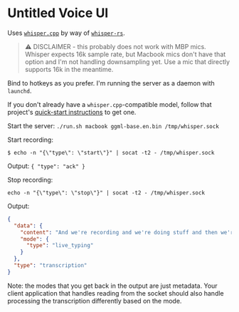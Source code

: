 # Untitled Voice UI

Uses [`whisper.cpp`](https://github.com/ggerganov/whisper.cpp) by way of [`whisper-rs`](https://github.com/tazz4843/whisper-rs).

> ⚠️ DISCLAIMER - this probably does not work with MBP mics. Whisper expects 16k
> sample rate, but Macbook mics don't have that option and I'm not handling
> downsampling yet. Use a mic that directly supports 16k in the meantime.

Bind to hotkeys as you prefer. I'm running the server as a daemon with `launchd`.

If you don't already have a `whisper.cpp`-compatible model, follow that project's [quick-start instructions](https://github.com/ggerganov/whisper.cpp#quick-start) to get one.

Start the server:
`./run.sh macbook ggml-base.en.bin /tmp/whisper.sock`

Start recording:

`$ echo -n "{\"type\": \"start\"}" | socat -t2 - /tmp/whisper.sock`

Output: `{ "type": "ack" }`

Stop recording:

`echo -n "{\"type\": \"stop\"}" | socat -t2 - /tmp/whisper.sock`

Output:
```json
{
  "data": {
    "content": "And we're recording and we're doing stuff and then we're going to send a stop message.",
    "mode": {
      "type": "live_typing"
    }
  },
  "type": "transcription"
}
```

Note: the modes that you get back in the output are just metadata. Your client application that handles reading from the socket should also handle processing the transcription differently based on the mode.

